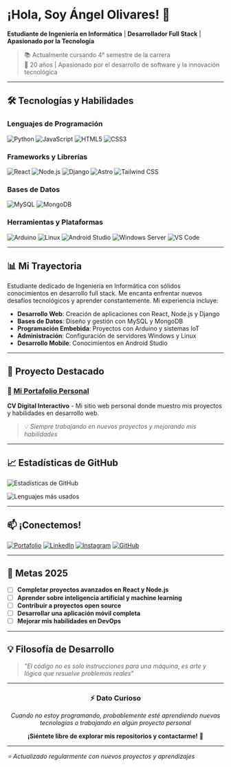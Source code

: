 # ¡Hola, Soy Ángel Olivares! 👋

**Estudiante de Ingeniería en Informática** | **Desarrollador Full Stack** | **Apasionado por la Tecnología**

> 📚 Actualmente cursando 4° semestre de la carrera  
> 🎯 20 años | Apasionado por el desarrollo de software y la innovación tecnológica

---

## 🛠️ Tecnologías y Habilidades

### **Lenguajes de Programación**
![Python](https://img.shields.io/badge/Python-3776AB?style=for-the-badge&logo=python&logoColor=white)
![JavaScript](https://img.shields.io/badge/JavaScript-F7DF1E?style=for-the-badge&logo=javascript&logoColor=black)
![HTML5](https://img.shields.io/badge/HTML5-E34F26?style=for-the-badge&logo=html5&logoColor=white)
![CSS3](https://img.shields.io/badge/CSS3-1572B6?style=for-the-badge&logo=css3&logoColor=white)

### **Frameworks y Librerías**
![React](https://img.shields.io/badge/React-20232A?style=for-the-badge&logo=react&logoColor=61DAFB)
![Node.js](https://img.shields.io/badge/Node.js-339933?style=for-the-badge&logo=nodedotjs&logoColor=white)
![Django](https://img.shields.io/badge/Django-092E20?style=for-the-badge&logo=django&logoColor=white)
![Astro](https://img.shields.io/badge/Astro-FF5D01?style=for-the-badge&logo=astro&logoColor=white)
![Tailwind CSS](https://img.shields.io/badge/Tailwind_CSS-38B2AC?style=for-the-badge&logo=tailwind-css&logoColor=white)

### **Bases de Datos**
![MySQL](https://img.shields.io/badge/MySQL-005C84?style=for-the-badge&logo=mysql&logoColor=white)
![MongoDB](https://img.shields.io/badge/MongoDB-4EA94B?style=for-the-badge&logo=mongodb&logoColor=white)

### **Herramientas y Plataformas**
![Arduino](https://img.shields.io/badge/Arduino-00979D?style=for-the-badge&logo=Arduino&logoColor=white)
![Linux](https://img.shields.io/badge/Linux-FCC624?style=for-the-badge&logo=linux&logoColor=black)
![Android Studio](https://img.shields.io/badge/Android_Studio-3DDC84?style=for-the-badge&logo=android-studio&logoColor=white)
![Windows Server](https://img.shields.io/badge/Windows_Server-0078D6?style=for-the-badge&logo=windows&logoColor=white)
![VS Code](https://img.shields.io/badge/VS_Code-007ACC?style=for-the-badge&logo=visual-studio-code&logoColor=white)

---

## 📊 Mi Trayectoria

Estudiante dedicado de Ingeniería en Informática con sólidos conocimientos en desarrollo full stack. Me encanta enfrentar nuevos desafíos tecnológicos y aprender constantemente. Mi experiencia incluye:

- **Desarrollo Web**: Creación de aplicaciones con React, Node.js y Django
- **Bases de Datos**: Diseño y gestión con MySQL y MongoDB
- **Programación Embebida**: Proyectos con Arduino y sistemas IoT
- **Administración**: Configuración de servidores Windows y Linux
- **Desarrollo Mobile**: Conocimientos en Android Studio

---

## 🌟 Proyecto Destacado

### 🎯 [Mi Portafolio Personal](https://info.kalwrd.me/)
**CV Digital Interactivo** - Mi sitio web personal donde muestro mis proyectos y habilidades en desarrollo web.

> 💡 *Siempre trabajando en nuevos proyectos y mejorando mis habilidades*

---

## 📈 Estadísticas de GitHub

![Estadísticas de GitHub](https://github-readme-stats.vercel.app/api?username=AngelOlivares842&show_icons=true&theme=radical)

![Lenguajes más usados](https://github-readme-stats.vercel.app/api/top-langs/?username=AngelOlivares842&layout=compact&theme=radical)

---

## 📫 ¡Conectemos!

[![Portafolio](https://img.shields.io/badge/Portafolio-000000?style=for-the-badge&logo=About.me&logoColor=white)](https://info.kalwrd.me/)
[![LinkedIn](https://img.shields.io/badge/LinkedIn-0077B5?style=for-the-badge&logo=linkedin&logoColor=white)](https://www.linkedin.com/in/angel-andr%C3%A9s-olivares-rosas-391878271/)
[![Instagram](https://img.shields.io/badge/Instagram-E4405F?style=for-the-badge&logo=instagram&logoColor=white)](https://www.instagram.com/un.saco.wea/)
[![GitHub](https://img.shields.io/badge/GitHub-100000?style=for-the-badge&logo=github&logoColor=white)](https://github.com/tuusuario)

---

## 🎯 Metas 2025

- [ ] **Completar proyectos avanzados en React y Node.js**
- [ ] **Aprender sobre inteligencia artificial y machine learning**
- [ ] **Contribuir a proyectos open source**
- [ ] **Desarrollar una aplicación móvil completa**
- [ ] **Mejorar mis habilidades en DevOps**

---

## 💡 Filosofía de Desarrollo

> *"El código no es solo instrucciones para una máquina, es arte y lógica que resuelve problemas reales"*

---

<div align="center">

### ⚡ Dato Curioso
*Cuando no estoy programando, probablemente esté aprendiendo nuevas tecnologías o trabajando en algún proyecto personal*

**¡Siéntete libre de explorar mis repositorios y contactarme!** 🚀

</div>

---

*⭐ Actualizado regularmente con nuevos proyectos y aprendizajes*

